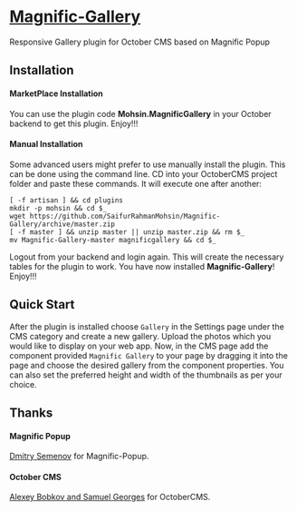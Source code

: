 # [Magnific-Gallery](https://github.com/SaifurRahmanMohsin/Magnific-Gallery) #
Responsive Gallery plugin for October CMS based on Magnific Popup

## Installation ##
#### MarketPlace Installation ####
You can use the plugin code **Mohsin.MagnificGallery** in your October backend to get this plugin. Enjoy!!!

#### Manual Installation ####
Some advanced users might prefer to use manually install the plugin. This can be done using the command line. CD into your OctoberCMS project folder and paste these commands. It will execute one after another:
```
[ -f artisan ] && cd plugins
mkdir -p mohsin && cd $_
wget https://github.com/SaifurRahmanMohsin/Magnific-Gallery/archive/master.zip
[ -f master ] && unzip master || unzip master.zip && rm $_
mv Magnific-Gallery-master magnificgallery && cd $_

```
Logout from your backend and login again. This will create the necessary tables for the plugin to work. You have now installed **Magnific-Gallery**! Enjoy!!!

## Quick Start ##
After the plugin is installed choose `Gallery` in the Settings page under the CMS category and create a new gallery. Upload the photos which you would like to display on your web app. Now, in the CMS page add the component provided `Magnific Gallery` to your page by dragging it into the page and choose the desired gallery from the component properties. You can also set the preferred height and width of the thumbnails as per your choice.

## Thanks ##

#### Magnific Popup ####
[Dmitry Semenov](http://dimsemenov.com/plugins/magnific-popup/) for Magnific-Popup.

#### October CMS ####
[Alexey Bobkov and Samuel Georges](http://octobercms.com) for OctoberCMS.